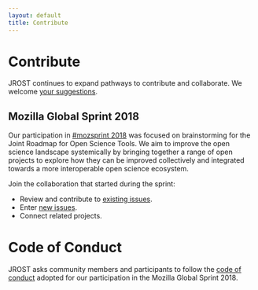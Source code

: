 ```yaml
---
layout: default
title: Contribute
---
```


# Contribute
JROST continues to expand pathways to contribute and collaborate. We welcome <a href="mailto:info@jrost.org">your suggestions</a>.

## Mozilla Global Sprint 2018
Our participation in [#mozsprint 2018](https://github.com/OpenScienceRoadmap/mozilla-sprint-2018) was focused on brainstorming for the Joint Roadmap for Open Science Tools. We aim to improve the open science landscape systemically by bringing together a range of open projects to explore how they can be improved collectively and integrated towards a more interoperable open science ecosystem.

Join the collaboration that started during the sprint:
* Review and contribute to [existing issues](https://github.com/OpenScienceRoadmap/mozilla-sprint-2018/issues).
* Enter [new issues](https://github.com/OpenScienceRoadmap/mozilla-sprint-2018/issues/new).
* Connect related projects.

<!-- also update in join.md -->
# Code of Conduct
JROST asks community members and participants to follow the <a href="https://github.com/OpenScienceRoadmap/mozilla-sprint-2018/blob/master/CODE_OF_CONDUCT.md">code of conduct</a> adopted for our participation in the Mozilla Global Sprint 2018.
